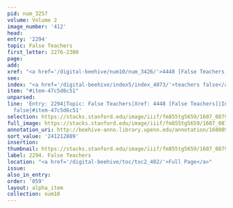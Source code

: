 ```yaml
---
pid: num_3257
volume: Volume 2
image_number: '412'
head:
entry: '2294'
topic: False Teachers
first_letter: 2276-2300
page:
add:
xref: "<a href='/digital-beehive/num10/num_3426/'>4448 [False Teachers]</a>"
see:
index: "<a href='/digital-beehive/index5/index_4073/'>teachers false</a>"
item: "#item-47c5d6c51"
unparsed:
line: 'Entry: 2294|Topic: False Teachers|Xref: 4448 [False Teachers]|Index: teachers
  false|#item-47c5d6c51'
selection: https://stacks.stanford.edu/image/iiif/fm855tg5659/1607_0879/778,2889,2834,1063/full/0/default.jpg
full_image: https://stacks.stanford.edu/image/iiif/fm855tg5659/1607_0879/full/full/0/default.jpg
annotation_uri: http://beehive-anno.library.upenn.edu/annotation/1680095788773
sort_value: '241212889'
insertion:
thumbnail: https://stacks.stanford.edu/image/iiif/fm855tg5659/1607_0879/778,2889,600,180/250,/0/default.jpg
label: 2294. False Teachers
location: "<a href='/digital-beehive/toc/toc2_402/'>Full Page</a>"
issue:
also_in_entry:
order: '059'
layout: alpha_item
collection: num10
---
```


